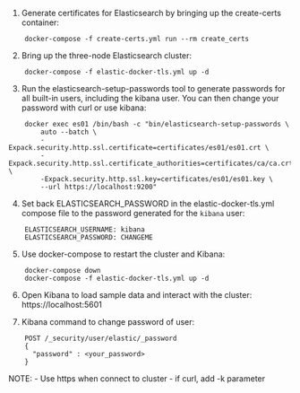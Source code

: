 1. Generate certificates for Elasticsearch by bringing up the create-certs container:
```
	docker-compose -f create-certs.yml run --rm create_certs
```
2. Bring up the three-node Elasticsearch cluster:
```
	docker-compose -f elastic-docker-tls.yml up -d
```
3. Run the elasticsearch-setup-passwords tool to generate passwords for all built-in users, including the kibana user. You can then change your password with curl or use kibana:
```
	docker exec es01 /bin/bash -c "bin/elasticsearch-setup-passwords \
        auto --batch \
        -Expack.security.http.ssl.certificate=certificates/es01/es01.crt \
        -Expack.security.http.ssl.certificate_authorities=certificates/ca/ca.crt \
        -Expack.security.http.ssl.key=certificates/es01/es01.key \
        --url https://localhost:9200"
```
4. Set back ELASTICSEARCH_PASSWORD in the elastic-docker-tls.yml compose file to the password generated for the `kibana` user:
```
	ELASTICSEARCH_USERNAME: kibana
    ELASTICSEARCH_PASSWORD: CHANGEME
```
5. Use docker-compose to restart the cluster and Kibana:
```
	docker-compose down
	docker-compose -f elastic-docker-tls.yml up -d
```
6. Open Kibana to load sample data and interact with the cluster: https://localhost:5601

7. Kibana command to change password of user:
```
    POST /_security/user/elastic/_password
    {
      "password" : <your_password>
    }
```

NOTE:
	- Use https when connect to cluster
	- if curl, add -k parameter
 